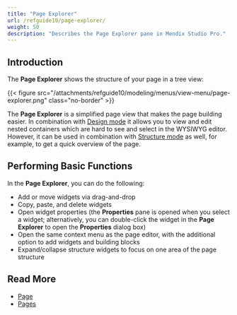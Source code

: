 ```yaml
---
title: "Page Explorer"
url: /refguide10/page-explorer/
weight: 50
description: "Describes the Page Explorer pane in Mendix Studio Pro."
---
```


## Introduction

The **Page Explorer** shows the structure of your page in a tree view:

{{< figure src="/attachments/refguide10/modeling/menus/view-menu/page-explorer.png" class="no-border" >}}

The **Page Explorer** is a simplified page view that makes the page building easier. In combination with [Design mode](/refguide10/page/#design-mode) it allows you to view and edit nested containers which are hard to see and select in the WYSIWYG editor. However, it can be used in combination with [Structure mode](/refguide10/page/#structure-mode) as well, for example, to get a quick overview of the page.

## Performing Basic Functions

In the **Page Explorer**, you can do the following:

* Add or move widgets via drag-and-drop
* Copy, paste, and delete widgets
* Open widget properties (the **Properties** pane is opened when you select a widget; alternatively, you can double-click the widget in the **Page Explorer** to open the **Properties** dialog box)
* Open the same context menu as the page editor, with the additional option to add widgets and building blocks
* Expand/collapse structure widgets to focus on one area of the page structure

## Read More

* [Page](/refguide10/page/)
* [Pages](/refguide10/pages/)
